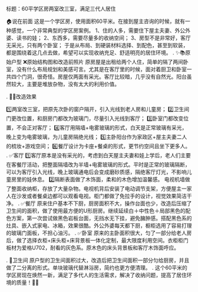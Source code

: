 标题：60平学区房两室改三室，满足三代人居住

🏠说在前面
这是一个学区房，使用面积60平米。在接到屋主咨询的时候，就有一种感觉，一个非常典型的学区房案例。
1、住的人多，需要住下屋主夫妻、外公外婆、读书的娃；
2、东西多，需要尽量多的收纳空间；
3、房型不是非常好，客厅无采光，只有两个卧室；
于是从布局、到硬装材料选择、到配色，甚至到软装，都是围绕着这几点去做，希望可以实现收纳充足、舒适明亮的居住环境。
.
✨📚原始户型
❌原始结构图和改造前照片 原房屋是出租给两个人住，简单的隔了两间卧室，没有什么布局规划和美感可言。尤其是在客厅里的时候，面对着厨卫和卧室一共四个门洞，很奇怪。房屋仅两面有采光。客厅比较暗，几乎没有自然光。阳台虽然较大，主要是堆放杂物，没有太大的利用价值。
 
.
🌈🌸改造效果

1️⃣两室改三室，把原先次卧的窗户隔开，引入光线到老人房和儿童房；
2️⃣卫生间门更改位置，和厨房门都改为玻璃门，尽量引入光线到客厅； 
3️⃣卧室门都改变位置，不会正对客厅；
4️⃣客厅用隔墙+电雾玻璃的形式，白天是正常玻璃有采光，晚上变为电雾玻璃，为儿童房隔绝光线；
5️⃣主卧阳台作为家政区+屋主夫妻二人的梳妆+游戏空间；
6️⃣餐厅设计为卡座+餐桌的形式，更节约空间且坐下更多人。
.
✅客厅
1️⃣客厅原本是没有采光的，考虑到白天屋主夫妻和娃上学后，老人们主要在客餐厅活动，把整面隔墙改为半墙+电雾玻璃的形式。平时是正常的玻璃隔断，可以为客厅引入光线，晚上玻璃通电后会变成磨砂质感，隔绝客厅灯光，不影响儿童房里的娃休息。
2️⃣隔断表面做了木饰面，柔和的木色增加温馨感。 电视机墙做了整面收纳柜，存放了大量杂物。电视机背后安装了电动调节支架，方便屋主一家人在沙发或者餐桌边都可以观看电视。柜门都做了免拉手的设计，视觉效果简洁干净。
.
✅餐厅
原来住户基本不下厨，厨房面积不大，操作台面也少，改造后压缩了卫生间的面积，做了使用最方便的U形厨房。继续延续白＋中性色＋局部黑色的配色方案，第一次尝试做黑色岩板台面，无挡水无下挂，避免臃肿感。搭配黑色系的灶具、嵌入式家电、冰箱，效果很酷。外公外婆每天都下厨，橱柜选用了容易打理的玻璃门面板，不担心油污。
.
✅卧室
原来的主卧面积很大，匀了一部分给老人房后，做了选择衣柜+床头柜+床背景板一体化定制，最大限度利用空间。衣柜柜门板材为爱格U702，耐看的灰色系。原木色的床头背景板和客厅木饰面呼应。

.
🚾卫生间
原户型的卫生间面积过大，改造后把卫生间面积一部分匀给厨房，并且做了二分离的形式。单块玻璃代替淋浴房，简约也更方便清理。
.
这个60平米的学区房现在焕然一新，满足了多代人的生活需求，解决了收纳问题，提高了居住环境的质量！🥂✨
